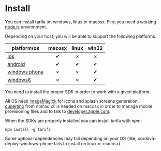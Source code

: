# Install

You can install tarifa on windows, linux or macosx. First you need a working
[node.js](http://nodejs.org/) environment.

Depending on your host, you will be able to support the following platforms:

| platform/os                                | macosx | linux | win32 |
| -------------------------------------------|:------:|:-----:|:-----:|
| [ios](http://developer.apple.com/)         | ✔      | ✗     | ✗     |
| [android](http://developer.android.com/)   | ✔      | ✔     | ✔     |
| [windows phone](http://dev.windows.com/en-us/develop/download-phone-sdk) | ✗      | ✗     | ✔     |
| [windows8](http://dev.windows.com/en-us/develop/downloads) | ✗      | ✗     | ✔     |

You need to install the proper SDK in order to work with a given platform.

All OS need [ImageMagick](http://www.imagemagick.org/) for icons and splash screens generation.
[cupertino](https://github.com/nomad/cupertino) from nomad cli is needed on
macosx in order to manage mobile provisioning files and to talk to
[developer.apple.com](http://developer.apple.com/).

When the SDKs are properly installed you can install tarifa with *npm*:

```
npm install -g tarifa
```

Some optional dependencies may fail depending on your OS
(like, cordova-deploy-windows-phone fails to install on linux or macosx).
